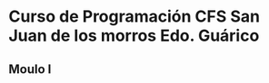 
<html lang="en">
<body data-rmd>
	<h1>Curso de Programación CFS San Juan de los morros Edo. Guárico</h1>
	<h2><p>Moulo I</p></h2>
</body>
</html>
